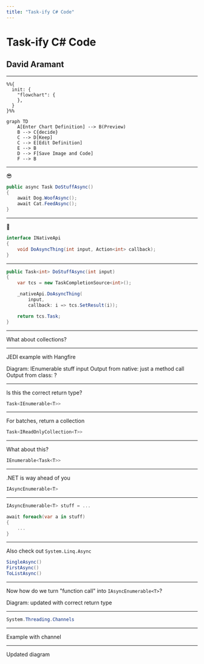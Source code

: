```yaml
---
title: "Task-ify C# Code"
---
```


# Task-ify C# Code
## David Aramant

---

```mermaid
%%{
  init: {
    "flowchart": {
    },
  }
}%%

graph TD
    A[Enter Chart Definition] --> B(Preview)
    B --> C{decide}
    C --> D[Keep]
    C --> E[Edit Definition]
    E --> B
    D --> F[Save Image and Code]
    F --> B
```

---

😎

```csharp
public async Task DoStuffAsync()
{
    await Dog.WoofAsync();
    await Cat.FeedAsync();
}
```

---

🥵

```csharp
interface INativeApi
{
    void DoAsyncThing(int input, Action<int> callback);
}
```

---

```csharp
public Task<int> DoStuffAsync(int input)
{
    var tcs = new TaskCompletionSource<int>();

    _nativeApi.DoAsyncThing(
        input, 
        callback: i => tcs.SetResult(i));

    return tcs.Task;
}
```

---

What about collections?

---

JEDI example with Hangfire

Diagram: IEnumerable<T> stuff input
Output from native: just a method call
Output from class: ?

---

Is this the correct return type?

```csharp
Task<IEnumerable<T>>
```

---

For batches, return a collection

```csharp
Task<IReadOnlyCollection<T>>
```

---

What about this?

```csharp
IEnumerable<Task<T>>
```

---

.NET is way ahead of you

```csharp
IAsyncEnumerable<T>
```

---

```csharp
IAsyncEnumerable<T> stuff = ...

await foreach(var a in stuff)
{
    ...
}
```

---

Also check out `System.Linq.Async`

```csharp
SingleAsync()
FirstAsync()
ToListAsync()
```

---

Now how do we turn "function call" into `IAsyncEnumerable<T>`?

Diagram: updated with correct return type

---

```csharp
System.Threading.Channels
```

---

Example with channel

---

Updated diagram
